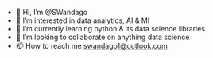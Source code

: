 - 👋 Hi, I’m @SWandago
- 👀 I’m interested in data analytics, AI & Ml 
- 🌱 I’m currently learning python & its data science libraries
- 💞️ I’m looking to collaborate on anything data science
- 📫 How to reach me swandago1@outlook.com

<!---
SWandago/SWandago is a ✨ special ✨ repository because its `README.md` (this file) appears on your GitHub profile.
You can click the Preview link to take a look at your changes.
--->
